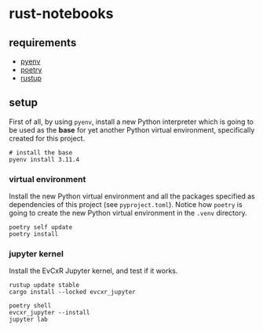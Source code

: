 # rust-notebooks

## requirements

* [pyenv](https://github.com/pyenv/pyenv)
* [poetry](https://python-poetry.org/)
* [rustup](https://rustup.rs/)

## setup
First of all, by using `pyenv`, install a new Python interpreter which is going to be used as the **base** for yet another Python virtual environment, specifically created for this project.

```
# install the base
pyenv install 3.11.4
```

### virtual environment
Install the new Python virtual environment and all the packages specified as dependencies of this project (see `pyproject.toml`). Notice how `poetry` is going to create the new Python virtual environment in the `.venv` directory.

```
poetry self update
poetry install
```

### jupyter kernel
Install the EvCxR Jupyter kernel, and test if it works.

```
rustup update stable
cargo install --locked evcxr_jupyter
```

```
poetry shell
evcxr_jupyter --install
jupyter lab
```
